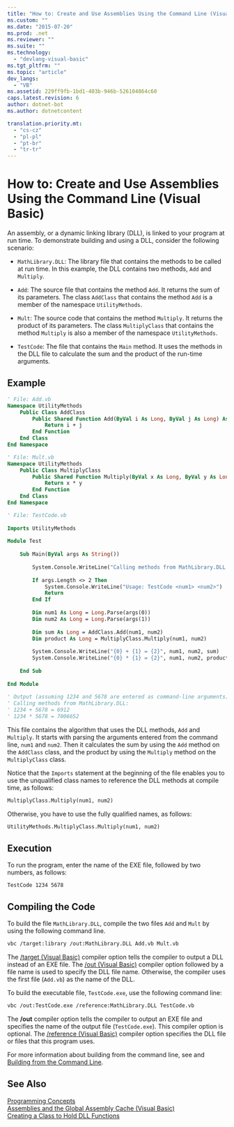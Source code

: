 ```yaml
---
title: "How to: Create and Use Assemblies Using the Command Line (Visual Basic) | Microsoft Docs"
ms.custom: ""
ms.date: "2015-07-20"
ms.prod: .net
ms.reviewer: ""
ms.suite: ""
ms.technology: 
  - "devlang-visual-basic"
ms.tgt_pltfrm: ""
ms.topic: "article"
dev_langs: 
  - "VB"
ms.assetid: 229ff9fb-1bd1-403b-946b-526104864c60
caps.latest.revision: 6
author: dotnet-bot
ms.author: dotnetcontent

translation.priority.mt: 
  - "cs-cz"
  - "pl-pl"
  - "pt-br"
  - "tr-tr"
---
```

# How to: Create and Use Assemblies Using the Command Line (Visual Basic)
An assembly, or a dynamic linking library (DLL), is linked to your program at run time. To demonstrate building and using a DLL, consider the following scenario:  
  
-   `MathLibrary.DLL`: The library file that contains the methods to be called at run time. In this example, the DLL contains two methods, `Add` and `Multiply`.  
  
-   `Add`: The source file that contains the method `Add`. It returns the sum of its parameters. The class `AddClass` that contains the method `Add` is a member of the namespace `UtilityMethods`.  
  
-   `Mult`: The source code that contains the method `Multiply`. It returns the product of its parameters. The class `MultiplyClass` that contains the method `Multiply` is also a member of the namespace `UtilityMethods`.  
  
-   `TestCode`: The file that contains the `Main` method. It uses the methods in the DLL file to calculate the sum and the product of the run-time arguments.  
  
## Example  
  
```vb  
' File: Add.vb   
Namespace UtilityMethods  
    Public Class AddClass  
        Public Shared Function Add(ByVal i As Long, ByVal j As Long) As Long  
            Return i + j  
        End Function  
    End Class  
End Namespace  
```  
  
```vb  
' File: Mult.vb  
Namespace UtilityMethods  
    Public Class MultiplyClass  
        Public Shared Function Multiply(ByVal x As Long, ByVal y As Long) As Long  
            Return x * y  
        End Function  
    End Class  
End Namespace  
```  
  
```vb  
' File: TestCode.vb  
  
Imports UtilityMethods  
  
Module Test  
  
    Sub Main(ByVal args As String())  
  
        System.Console.WriteLine("Calling methods from MathLibrary.DLL:")  
  
        If args.Length <> 2 Then  
            System.Console.WriteLine("Usage: TestCode <num1> <num2>")  
            Return  
        End If  
  
        Dim num1 As Long = Long.Parse(args(0))  
        Dim num2 As Long = Long.Parse(args(1))  
  
        Dim sum As Long = AddClass.Add(num1, num2)  
        Dim product As Long = MultiplyClass.Multiply(num1, num2)  
  
        System.Console.WriteLine("{0} + {1} = {2}", num1, num2, sum)  
        System.Console.WriteLine("{0} * {1} = {2}", num1, num2, product)  
  
    End Sub  
  
End Module  
  
' Output (assuming 1234 and 5678 are entered as command-line arguments):  
' Calling methods from MathLibrary.DLL:  
' 1234 + 5678 = 6912  
' 1234 * 5678 = 7006652  
```  
  
 This file contains the algorithm that uses the DLL methods, `Add` and `Multiply`. It starts with parsing the arguments entered from the command line, `num1` and `num2`. Then it calculates the sum by using the `Add` method on the `AddClass` class, and the product by using the `Multiply` method on the `MultiplyClass` class.  
  
 Notice that the  `Imports` statement at the beginning of the file enables you to use the unqualified class names to reference the DLL methods at compile time, as follows:  
  
```vb  
MultiplyClass.Multiply(num1, num2)  
```  
  
 Otherwise, you have to use the fully qualified names, as follows:  
  
```vb  
UtilityMethods.MultiplyClass.Multiply(num1, num2)  
```  
  
## Execution  
 To run the program, enter the name of the EXE file, followed by two numbers, as follows:  
  
 `TestCode 1234 5678`  
  
## Compiling the Code  
 To build the file `MathLibrary.DLL`, compile the two files `Add` and `Mult` by using the following command line.  
  
```vb  
vbc /target:library /out:MathLibrary.DLL Add.vb Mult.vb  
```  
  
 The [/target (Visual Basic)](../../../../visual-basic/reference/command-line-compiler/target.md) compiler option tells the compiler to output a DLL instead of an EXE file. The [/out (Visual Basic)](../../../../visual-basic/reference/command-line-compiler/out.md) compiler option followed by a file name is used to specify the DLL file name. Otherwise, the compiler uses the first file (`Add.vb`) as the name of the DLL.  
  
 To build the executable file, `TestCode.exe`, use the following command line:  
  
```vb  
vbc /out:TestCode.exe /reference:MathLibrary.DLL TestCode.vb  
```  
  
 The **/out** compiler option tells the compiler to output an EXE file and specifies the name of the output file (`TestCode.exe`). This compiler option is optional. The [/reference (Visual Basic)](../../../../visual-basic/reference/command-line-compiler/reference.md) compiler option specifies the DLL file or files that this program uses.  
  
 For more information about building from the command line, see  and [Building from the Command Line](../../../../visual-basic/reference/command-line-compiler/building-from-the-command-line.md).  
  
## See Also  
 [Programming Concepts](../../../../visual-basic/programming-guide/concepts/index.md)   
 [Assemblies and the Global Assembly Cache (Visual Basic)](../../../../visual-basic/programming-guide/concepts/assemblies-gac/index.md)   
 [Creating a Class to Hold DLL Functions](http://msdn.microsoft.com/library/e08e4c34-0223-45f7-aa55-a3d8dd979b0f)